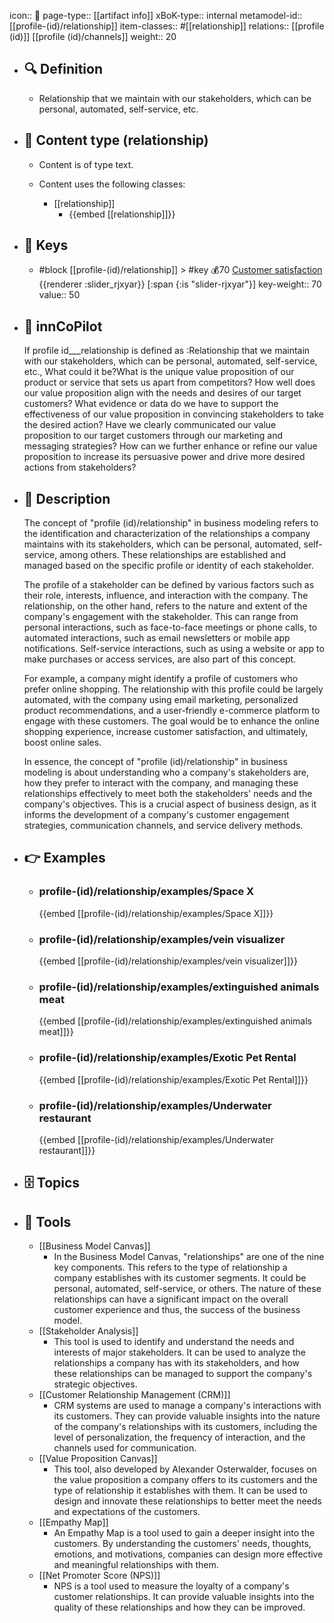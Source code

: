 icon:: 🧿
page-type:: [[artifact info]]
xBoK-type:: internal
metamodel-id:: [[profile-(id)/relationship]]
item-classes:: #[[relationship]]
relations:: [[profile (id)]] [[profile (id)/channels]]
weight:: 20

- ## 🔍 Definition
  - Relationship that we maintain with our stakeholders, which can be personal, automated, self-service, etc.
- ## 📰 Content type (relationship)
  - Content is of type text.
  
  - Content uses the following classes:
    - [[relationship]]
      - {{embed [[relationship]]}}
  
- ## 🔑 Keys
  - #block [[profile-(id)/relationship]] > #key 💰70 [Customer satisfaction](https://go.plastilinn.com/#/page/profile-%28id%29%2Frelationship%2FCustomer%20satisfaction) {{renderer :slider_rjxyar}} [:span {:is "slider-rjxyar"}] 
    key-weight:: 70
    value:: 50
- ## 🤖 innCoPilot
  If profile id___relationship is defined as :Relationship that we maintain with our stakeholders, which can be personal, automated, self-service, etc., What could it be?What is the unique value proposition of our product or service that sets us apart from competitors?
  How well does our value proposition align with the needs and desires of our target customers?
  What evidence or data do we have to support the effectiveness of our value proposition in convincing stakeholders to take the desired action?
  Have we clearly communicated our value proposition to our target customers through our marketing and messaging strategies?
  How can we further enhance or refine our value proposition to increase its persuasive power and drive more desired actions from stakeholders?
- ## 📖 Description
  The concept of "profile (id)/relationship" in business modeling refers to the identification and characterization of the relationships a company maintains with its stakeholders, which can be personal, automated, self-service, among others. These relationships are established and managed based on the specific profile or identity of each stakeholder.
  
  The profile of a stakeholder can be defined by various factors such as their role, interests, influence, and interaction with the company. The relationship, on the other hand, refers to the nature and extent of the company's engagement with the stakeholder. This can range from personal interactions, such as face-to-face meetings or phone calls, to automated interactions, such as email newsletters or mobile app notifications. Self-service interactions, such as using a website or app to make purchases or access services, are also part of this concept.
  
  For example, a company might identify a profile of customers who prefer online shopping. The relationship with this profile could be largely automated, with the company using email marketing, personalized product recommendations, and a user-friendly e-commerce platform to engage with these customers. The goal would be to enhance the online shopping experience, increase customer satisfaction, and ultimately, boost online sales.
  
  In essence, the concept of "profile (id)/relationship" in business modeling is about understanding who a company's stakeholders are, how they prefer to interact with the company, and managing these relationships effectively to meet both the stakeholders' needs and the company's objectives. This is a crucial aspect of business design, as it informs the development of a company's customer engagement strategies, communication channels, and service delivery methods.
- ## 👉 Examples
  - ### profile-(id)/relationship/examples/Space X
    {{embed [[profile-(id)/relationship/examples/Space X]]}}
  - ### profile-(id)/relationship/examples/vein visualizer
    {{embed [[profile-(id)/relationship/examples/vein visualizer]]}}
  - ### profile-(id)/relationship/examples/extinguished animals meat
    {{embed [[profile-(id)/relationship/examples/extinguished animals meat]]}}
  - ### profile-(id)/relationship/examples/Exotic Pet Rental
    {{embed [[profile-(id)/relationship/examples/Exotic Pet Rental]]}}
  - ### profile-(id)/relationship/examples/Underwater restaurant
    {{embed [[profile-(id)/relationship/examples/Underwater restaurant]]}}
  
- ## 🗄️ Topics
  
- ## 🧰 Tools
  - [[Business Model Canvas]]
    - In the Business Model Canvas, "relationships" are one of the nine key components. This refers to the type of relationship a company establishes with its customer segments. It could be personal, automated, self-service, or others. The nature of these relationships can have a significant impact on the overall customer experience and thus, the success of the business model.
  - [[Stakeholder Analysis]]
    - This tool is used to identify and understand the needs and interests of major stakeholders. It can be used to analyze the relationships a company has with its stakeholders, and how these relationships can be managed to support the company's strategic objectives.
  - [[Customer Relationship Management (CRM)]]
    - CRM systems are used to manage a company's interactions with its customers. They can provide valuable insights into the nature of the company's relationships with its customers, including the level of personalization, the frequency of interaction, and the channels used for communication.
  - [[Value Proposition Canvas]]
    - This tool, also developed by Alexander Osterwalder, focuses on the value proposition a company offers to its customers and the type of relationship it establishes with them. It can be used to design and innovate these relationships to better meet the needs and expectations of the customers.
  - [[Empathy Map]]
    - An Empathy Map is a tool used to gain a deeper insight into the customers. By understanding the customers' needs, thoughts, emotions, and motivations, companies can design more effective and meaningful relationships with them.
  - [[Net Promoter Score (NPS)]]
    - NPS is a tool used to measure the loyalty of a company's customer relationships. It can provide valuable insights into the quality of these relationships and how they can be improved.
